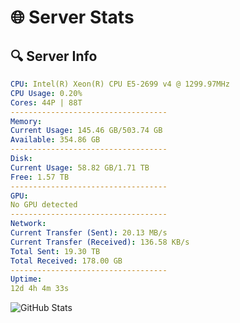 # 🌐 Server Stats
## 🔍 Server Info
```yaml
CPU: Intel(R) Xeon(R) CPU E5-2699 v4 @ 1299.97MHz
CPU Usage: 0.20%
Cores: 44P | 88T
-----------------------------------
Memory:
Current Usage: 145.46 GB/503.74 GB
Available: 354.86 GB
-----------------------------------
Disk:
Current Usage: 58.82 GB/1.71 TB
Free: 1.57 TB
-----------------------------------
GPU:
No GPU detected
-----------------------------------
Network:
Current Transfer (Sent): 20.13 MB/s
Current Transfer (Received): 136.58 KB/s
Total Sent: 19.30 TB
Total Received: 178.00 GB
-----------------------------------
Uptime:
12d 4h 4m 33s
```
![GitHub Stats](https://img.shields.io/badge/Updated-2025-03-20_01:27:22-blue)